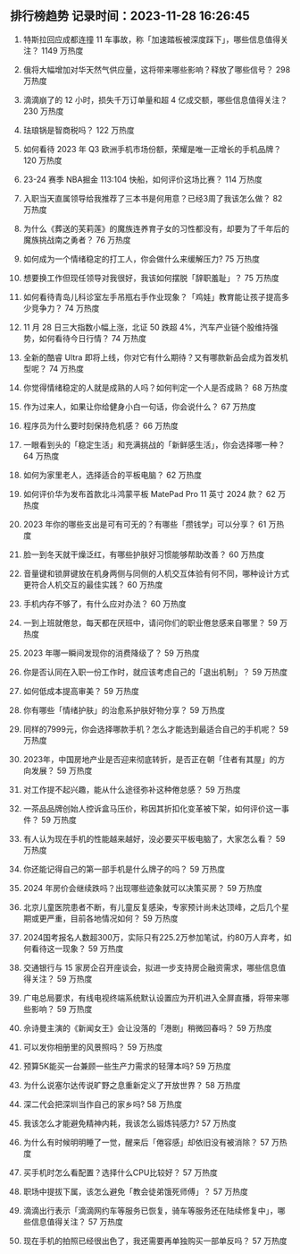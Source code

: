 
## 排行榜趋势 记录时间：2023-11-28 16:26:45
  
  1. 特斯拉回应成都连撞 11 车事故，称「加速踏板被深度踩下」，哪些信息值得关注？ 1149 万热度
    
  2. 俄将大幅增加对华天然气供应量，这将带来哪些影响？释放了哪些信号？ 298 万热度
    
  3. 滴滴崩了的 12 小时，损失千万订单量和超 4 亿成交额，哪些信息值得关注？ 230 万热度
    
  4. 珐琅锅是智商税吗？ 122 万热度
    
  5. 如何看待 2023 年 Q3 欧洲手机市场份额，荣耀是唯一正增长的手机品牌？ 120 万热度
    
  6. 23-24 赛季 NBA掘金 113:104 快船，如何评价这场比赛？ 114 万热度
    
  7. 入职当天直属领导给我推荐了三本书是何用意？已经3周了我该怎么做？ 82 万热度
    
  8. 为什么《葬送的芙莉莲》的魔族连养育子女的习性都没有，却要为了千年后的魔族挑战南之勇者？ 76 万热度
    
  9. 如何成为一个情绪稳定的打工人，你会做什么来缓解压力? 75 万热度
    
  10. 想要换工作但现任领导对我很好，我该如何摆脱「辞职羞耻」？ 75 万热度
    
  11. 如何看待青岛儿科诊室左手吊瓶右手作业现象？「鸡娃」教育能让孩子提高多少竞争力？ 74 万热度
    
  12. 11 月 28 日三大指数小幅上涨，北证 50 跌超 4%，汽车产业链个股维持强势，如何看待今日行情？ 74 万热度
    
  13. 全新的酷睿 Ultra 即将上线，你对它有什么期待？又有哪款新品会成为首发机型呢？ 74 万热度
    
  14. 你觉得情绪稳定的人就是成熟的人吗？如何判定一个人是否成熟？ 68 万热度
    
  15. 作为过来人，如果让你给健身小白一句话，你会说什么？ 67 万热度
    
  16. 程序员为什么要时刻保持危机感？ 66 万热度
    
  17. 一眼看到头的「稳定生活」和充满挑战的「新鲜感生活」，你会选择哪一种？ 64 万热度
    
  18. 如何为家里老人，选择适合的平板电脑？ 62 万热度
    
  19. 如何评价华为发布首款北斗鸿蒙平板 MatePad Pro 11 英寸 2024 款？ 62 万热度
    
  20. 2023 年你的哪些支出是可有可无的？有哪些「攒钱学」可以分享？ 61 万热度
    
  21. 脸一到冬天就干燥泛红，有哪些护肤好习惯能够帮助改善？ 60 万热度
    
  22. 音量键和锁屏键放在机身两侧与同侧的人机交互体验有何不同，哪种设计方式更符合人机交互的最佳实践？ 60 万热度
    
  23. 手机内存不够了，有什么应对办法？ 60 万热度
    
  24. 一到上班就倦怠，每天都在厌班中，请问你们的职业倦怠感来自哪里？ 59 万热度
    
  25. 2023 年哪一瞬间发现你的消费降级了？ 59 万热度
    
  26. 你是否认同在入职一份工作时，就应该考虑自己的「退出机制」？ 59 万热度
    
  27. 如何低成本提高审美？ 59 万热度
    
  28. 你有哪些「情绪护肤」的治愈系护肤好物分享？ 59 万热度
    
  29. 同样的7999元，你会选择哪款手机？怎么才能选到最适合自己的手机呢？ 59 万热度
    
  30. 2023年，中国房地产业是否迎来彻底转折，是否正在朝「住者有其屋」的方向发展？ 59 万热度
    
  31. 对工作提不起兴趣，能从什么途径弥补这种倦怠感？ 59 万热度
    
  32. 一茶品品牌创始人控诉盒马压价，称因其折扣化变革被下架，如何评价这一事件？ 59 万热度
    
  33. 有人认为现在手机的性能越来越好，没必要买平板电脑了，大家怎么看？ 59 万热度
    
  34. 你还能记得自己的第一部手机是什么牌子的吗？ 59 万热度
    
  35. 2024 年房价会继续跌吗？出现哪些迹象就可以决策买房？ 59 万热度
    
  36. 北京儿童医院患者不断，有儿童反复感染，专家预计尚未达顶峰，之后几个星期或更严重，目前各地情况如何？ 59 万热度
    
  37. 2024国考报名人数超300万，实际只有225.2万参加笔试，约80万人弃考，如何看待这一现象？ 59 万热度
    
  38. 交通银行与 15 家房企召开座谈会，拟进一步支持房企融资需求，哪些信息值得关注？ 59 万热度
    
  39. 广电总局要求，有线电视终端系统默认设置应为开机进入全屏直播，将带来哪些影响？ 59 万热度
    
  40. 佘诗曼主演的《新闻女王》会让没落的「港剧」稍微回春吗？ 59 万热度
    
  41. 可以发你相册里的风景照吗？ 59 万热度
    
  42. 预算5K能买一台兼顾一些生产力需求的轻薄本吗? 59 万热度
    
  43. 为什么说塞尔达传说旷野之息重新定义了开放世界？ 58 万热度
    
  44. 深二代会把深圳当作自己的家乡吗? 58 万热度
    
  45. 我该怎么才能避免精神内耗，我该怎么锻炼钝感力? 57 万热度
    
  46. 为什么有时候明明睡了一觉，醒来后「倦容感」却依旧没有被消除？ 57 万热度
    
  47. 买手机时怎么看配置？选择什么CPU比较好？ 57 万热度
    
  48. 职场中提拔下属，该怎么避免「教会徒弟饿死师傅」？ 57 万热度
    
  49. 滴滴出行表示「滴滴网约车等服务已恢复，骑车等服务还在陆续修复中」，哪些信息值得关注？ 57 万热度
    
  50. 现在手机的拍照已经很出色了，我还需要再单独购买一部单反吗？ 57 万热度
    